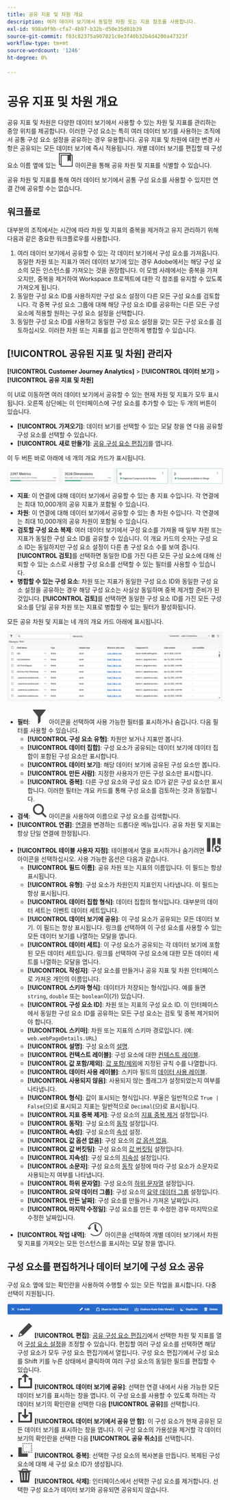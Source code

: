 ```yaml
---
title: 공유 지표 및 차원 개요
description: 여러 데이터 보기에서 동일한 차원 또는 지표 참조를 사용합니다.
exl-id: 998a9f9b-cfa7-4b97-b32b-d50e35d01b39
source-git-commit: f03c82375a907821c8e3f40b32b4d4200a47323f
workflow-type: tm+mt
source-wordcount: '1246'
ht-degree: 0%

---
```


# 공유 지표 및 차원 개요

공유 지표 및 차원은 다양한 데이터 보기에서 사용할 수 있는 차원 및 지표를 관리하는 중앙 위치를 제공합니다. 이러한 구성 요소는 특히 여러 데이터 보기를 사용하는 조직에서 공통 구성 요소 설정을 공유하는 경우 유용합니다. 공유 지표 및 차원에 대한 변경 사항은 공유되는 모든 데이터 보기에 즉시 적용됩니다. 개별 데이터 보기를 편집할 때 구성 요소 이름 옆에 있는 ![공유 구성 요소 아이콘](/help/assets/icons/CCLibrary.svg) 아이콘을 통해 공유 차원 및 지표를 식별할 수 있습니다.

공유 차원 및 지표를 통해 여러 데이터 보기에서 공통 구성 요소를 사용할 수 있지만 연결 간에 공유할 수는 없습니다.

## 워크플로

대부분의 조직에서는 시간에 따라 차원 및 지표의 중복을 제거하고 유지 관리하기 위해 다음과 같은 중요한 워크플로우를 사용합니다.

1. 여러 데이터 보기에서 공유할 수 있는 각 데이터 보기에서 구성 요소를 가져옵니다. 동일한 차원 또는 지표가 여러 데이터 보기에 있는 경우 Adobe에서는 해당 구성 요소의 모든 인스턴스를 가져오는 것을 권장합니다. 이 모범 사례에서는 중복을 가져오지만, 중복을 제거하여 Workspace 프로젝트에 대한 각 참조를 유지할 수 있도록 가져오게 됩니다.
1. 동일한 구성 요소 ID를 사용하지만 구성 요소 설정이 다른 모든 구성 요소를 검토합니다. 각 중복 구성 요소 그룹에 대해 해당 구성 요소 ID를 공유하는 다른 모든 구성 요소에 적용할 원하는 구성 요소 설정을 선택합니다.
1. 동일한 구성 요소 ID를 사용하고 동일한 구성 요소 설정을 갖는 모든 구성 요소를 검토하십시오. 이러한 차원 또는 지표를 쉽고 안전하게 병합할 수 있습니다.

## [!UICONTROL 공유된 지표 및 차원] 관리자

**[!UICONTROL Customer Journey Analytics]** > **[!UICONTROL 데이터 보기]** > **[!UICONTROL 공유 지표 및 차원]**

이 UI로 이동하면 여러 데이터 보기에서 공유할 수 있는 현재 차원 및 지표가 모두 표시됩니다. 오른쪽 상단에는 이 인터페이스에 구성 요소를 추가할 수 있는 두 개의 버튼이 있습니다.

* **[!UICONTROL 가져오기]**: 데이터 보기를 선택할 수 있는 모달 창을 연 다음 공유할 구성 요소를 선택할 수 있습니다.
* **[!UICONTROL 새로 만들기]**: [공유 구성 요소 편집기](shared-component-editor.md)를 엽니다.

이 두 버튼 바로 아래에 네 개의 개요 카드가 표시됩니다.

![개요 카드 미리 보기](assets/overview-cards.png)

* **지표**: 이 연결에 대해 데이터 보기에서 공유할 수 있는 총 지표 수입니다. 각 연결에는 최대 10,000개의 공유 지표가 포함될 수 있습니다.
* **차원**: 이 연결에 대해 데이터 보기에서 공유할 수 있는 총 차원 수입니다. 각 연결에는 최대 10,000개의 공유 차원이 포함될 수 있습니다.
* **검토할 구성 요소 복제**: 여러 데이터 보기에서 구성 요소를 가져올 때 일부 차원 또는 지표가 동일한 구성 요소 ID를 공유할 수 있습니다. 이 개요 카드의 숫자는 구성 요소 ID는 동일하지만 구성 요소 설정이 다른 총 구성 요소 수를 보여 줍니다. **[!UICONTROL 검토]**&#x200B;를 선택하면 동일한 ID를 가진 다른 모든 구성 요소에 대해 신뢰할 수 있는 소스로 사용할 구성 요소를 선택할 수 있는 필터를 사용할 수 있습니다.
* **병합할 수 있는 구성 요소**: 차원 또는 지표가 동일한 구성 요소 ID와 동일한 구성 요소 설정을 공유하는 경우 해당 구성 요소는 사실상 동일하며 중복 제거할 준비가 된 것입니다. **[!UICONTROL 검토]**&#x200B;를 선택하면 동일한 구성 요소 ID를 가진 모든 구성 요소를 단일 공유 차원 또는 지표로 병합할 수 있는 필터가 활성화됩니다.

모든 공유 차원 및 지표는 네 개의 개요 카드 아래에 표시됩니다.

![사용 가능한 차원 및 지표 미리 보기](assets/shared-metrics-dimensions.png)

* **필터**: ![필터 아이콘](../../assets/icons/Filter.svg) 아이콘을 선택하여 사용 가능한 필터를 표시하거나 숨깁니다. 다음 필터를 사용할 수 있습니다.
   * **[!UICONTROL 구성 요소 유형]**: 차원만 보거나 지표만 봅니다.
   * **[!UICONTROL 데이터 집합]**: 구성 요소가 공유되는 데이터 보기에 데이터 집합이 포함된 구성 요소만 표시합니다.
   * **[!UICONTROL 데이터 보기]**: 해당 데이터 보기에 공유된 구성 요소만 봅니다.
   * **[!UICONTROL 만든 사람]**: 지정한 사용자가 만든 구성 요소만 표시합니다.
   * **[!UICONTROL 중복]**: 다른 구성 요소와 구성 요소 ID가 같은 구성 요소만 표시합니다. 이러한 필터는 개요 카드를 통해 구성 요소를 검토하는 것과 동일합니다.
* **검색**: ![검색 아이콘](../../assets/icons/Search.svg) 아이콘을 사용하여 이름으로 구성 요소를 검색합니다.
* **[!UICONTROL 연결]**: [연결](/help/connections/overview.md)을 변경하는 드롭다운 메뉴입니다. 공유 차원 및 지표는 항상 단일 연결에 한정됩니다.
* **[!UICONTROL 테이블 사용자 지정]**: 테이블에서 열을 표시하거나 숨기려면 ![테이블 사용자 지정 아이콘](/help/assets/icons/ColumnSetting.svg) 아이콘을 선택하십시오. 사용 가능한 옵션은 다음과 같습니다.
   * **[!UICONTROL 필드 이름]**: 공유 차원 또는 지표의 이름입니다. 이 필드는 항상 표시됩니다.
   * **[!UICONTROL 유형]**: 구성 요소가 차원인지 지표인지 나타냅니다. 이 필드는 항상 표시됩니다.
   * **[!UICONTROL 데이터 집합 형식]**: 데이터 집합의 형식입니다. 대부분의 데이터 세트는 이벤트 데이터 세트입니다.
   * **[!UICONTROL 데이터 보기에 공유]**: 이 구성 요소가 공유되는 모든 데이터 보기. 이 필드는 항상 표시됩니다. 링크를 선택하여 이 구성 요소를 사용할 수 있는 모든 데이터 보기를 나열하는 모달을 엽니다.
   * **[!UICONTROL 데이터 세트]**: 이 구성 요소가 공유되는 각 데이터 보기에 포함된 모든 데이터 세트입니다. 링크를 선택하여 구성 요소에 대한 모든 데이터 세트를 나열하는 모달을 엽니다.
   * **[!UICONTROL 작성자]**: 구성 요소를 만들거나 공유 지표 및 차원 인터페이스로 가져온 개인의 이름입니다.
   * **[!UICONTROL 스키마 형식]**: 데이터가 저장되는 형식입니다. 예를 들면 `string`, `double` 또는 `boolean`이(가) 있습니다.
   * **[!UICONTROL 구성 요소 ID]**: 차원 또는 지표의 구성 요소 ID. 이 인터페이스에서 동일한 구성 요소 ID를 공유하는 모든 구성 요소는 검토 및 중복 제거되어야 합니다.
   * **[!UICONTROL 스키마]**: 차원 또는 지표의 스키마 경로입니다. (예: `web.webPageDetails.URL`)
   * **[!UICONTROL 설명]**: 구성 요소의 [설명](/help/data-views/component-settings/overview.md).
   * **[!UICONTROL 컨텍스트 레이블]**: 구성 요소에 대한 [컨텍스트 레이블](/help/data-views/component-settings/overview.md).
   * **[!UICONTROL 값 포함/제외]**: [값 포함/제외](/help/data-views/component-settings/include-exclude-values.md)에 지정된 규칙 수를 나열합니다.
   * **[!UICONTROL 데이터 사용 레이블]**: 스키마 필드의 [데이터 사용 레이블](https://experienceleague.adobe.com/en/docs/experience-platform/data-governance/labels/overview).
   * **[!UICONTROL 사용되지 않음]**: 사용되지 않는 플래그가 설정되었는지 여부를 나타냅니다.
   * **[!UICONTROL 형식]**: 값이 표시되는 형식입니다. 부울은 일반적으로 `True | False`(으)로 표시되고 지표는 일반적으로 `Decimal`(으)로 표시됩니다.
   * **[!UICONTROL 지표 중복 제거]**: 구성 요소의 [지표 중복 제거](/help/data-views/component-settings/metric-deduplication.md) 설정입니다.
   * **[!UICONTROL 동작]**: 구성 요소의 [동작](/help/data-views/component-settings/behavior.md) 설정입니다.
   * **[!UICONTROL 속성]**: 구성 요소의 [속성](/help/data-views/component-settings/attribution.md) 설정.
   * **[!UICONTROL 값 옵션 없음]**: 구성 요소의 [값 옵션 없음](/help/data-views/component-settings/no-value-options.md).
   * **[!UICONTROL 값 버킷팅]**: 구성 요소의 [값 버킷팅](/help/data-views/component-settings/value-bucketing.md) 설정입니다.
   * **[!UICONTROL 지속성]**: 구성 요소의 [지속성](/help/data-views/component-settings/persistence.md) 설정입니다.
   * **[!UICONTROL 소문자]**: 구성 요소의 [동작](/help/data-views/component-settings/behavior.md) 설정에 따라 구성 요소가 소문자로 사용되는지 여부를 나타냅니다.
   * **[!UICONTROL 하위 문자열]**: 구성 요소의 [하위 문자열](/help/data-views/component-settings/substring.md) 설정입니다.
   * **[!UICONTROL 요약 데이터 그룹]**: 구성 요소의 [요약 데이터 그룹](/help/data-views/component-settings/summary-data-group.md) 설정입니다.
   * **[!UICONTROL 만든 날짜]**: 구성 요소를 만들거나 가져온 날짜입니다.
   * **[!UICONTROL 마지막 수정일]**: 구성 요소를 만든 후 수정한 경우 마지막으로 수정한 날짜입니다.
* **[!UICONTROL 작업 내역]**: ![내역 아이콘](/help/assets/icons/History.svg) 아이콘을 선택하여 개별 데이터 보기에서 차원 및 지표를 가져오는 모든 인스턴스를 표시하는 모달 창을 엽니다.

## 구성 요소를 편집하거나 데이터 보기에 구성 요소 공유

구성 요소 옆에 있는 확인란을 사용하여 수행할 수 있는 모든 작업을 표시합니다. 다중 선택이 지원됩니다.

![사용 가능한 작업 미리 보기](assets/smd-actions.png)

* ![연필 아이콘](/help/assets/icons/Edit.svg) **[!UICONTROL 편집]**: [공유 구성 요소 편집기](shared-component-editor.md)에서 선택한 차원 및 지표를 열어 [구성 요소 설정](/help/data-views/component-settings/overview.md)을 조정할 수 있습니다. 편집할 여러 구성 요소를 선택하면 해당 구성 요소가 모두 구성 요소 편집기에서 열립니다. 구성 요소 편집기에서 구성 요소를 Shift 키를 누른 상태에서 클릭하여 여러 구성 요소의 동일한 필드를 편집할 수 있습니다.
* ![공유 아이콘](/help/assets/icons/ShareAlt.svg) **[!UICONTROL 데이터 보기에 공유]**: 선택한 연결 내에서 사용 가능한 모든 데이터 보기를 표시하는 창을 엽니다. 이 구성 요소를 사용할 수 있도록 하려는 각 데이터 보기의 확인란을 선택한 다음 **[!UICONTROL 공유]**&#x200B;를 선택합니다.
* ![공유 안 함 아이콘](/help/assets/icons/SaveTo.svg) **[!UICONTROL 데이터 보기에서 공유 안 함]**: 이 구성 요소가 현재 공유된 모든 데이터 보기를 표시하는 창을 엽니다. 이 구성 요소의 가용성을 제거할 각 데이터 보기의 확인란을 선택한 다음 **[!UICONTROL 공유 취소]**&#x200B;를 선택합니다.
* ![중복 아이콘](/help/assets/icons/Copy.svg) **[!UICONTROL 중복]**: 선택한 구성 요소의 복사본을 만듭니다. 복제된 구성 요소에 대해 새 구성 요소 ID가 생성됩니다.
* ![삭제 아이콘](/help/assets/icons/Delete.svg) **[!UICONTROL 삭제]**: 인터페이스에서 선택한 구성 요소를 제거합니다. 선택한 구성 요소가 데이터 보기와 공유되면 공유되지 않습니다.
